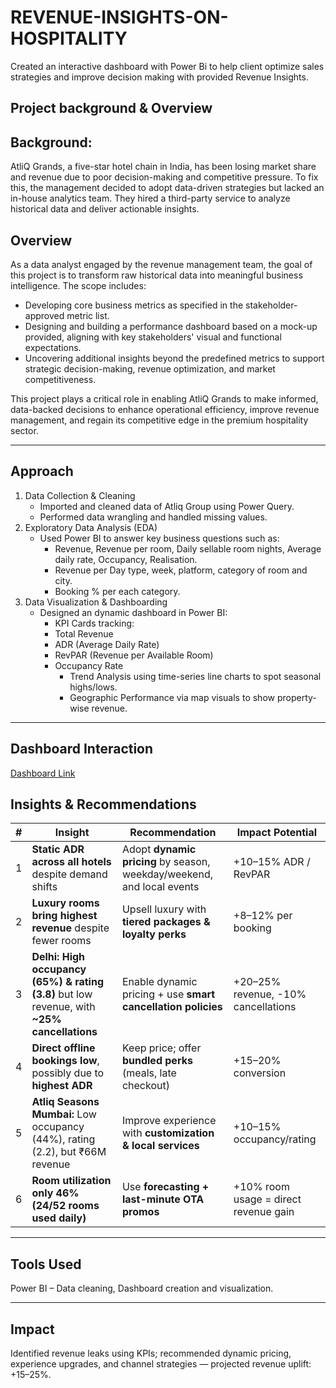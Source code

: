 # REVENUE-INSIGHTS-ON-HOSPITALITY
Created an interactive dashboard with Power Bi to help client optimize sales strategies and improve decision making with provided Revenue Insights.

## Project background & Overview
## Background:

  AtliQ Grands, a five-star hotel chain in India, has been losing market share and revenue due to poor decision-making and competitive pressure. To fix this, the management decided to adopt data-driven strategies but lacked an in-house analytics team. They hired a third-party service to analyze historical data and deliver actionable insights.
## Overview
As a data analyst engaged by the revenue management team, the goal of this project is to transform raw historical data into meaningful business intelligence. The scope includes:
- Developing core business metrics as specified in the stakeholder-approved metric list.
- Designing and building a performance dashboard based on a mock-up provided, aligning with key stakeholders' visual and functional expectations.
- Uncovering additional insights beyond the predefined metrics to support strategic decision-making, revenue optimization, and market competitiveness.

This project plays a critical role in enabling AtliQ Grands to make informed, data-backed decisions to enhance operational efficiency, improve revenue management, and regain its competitive edge in the premium hospitality sector.
________________________________________
## Approach
1.	Data Collection & Cleaning
	- Imported and cleaned data of Atliq Group using Power Query.
	- Performed data wrangling and handled missing values.
2.	Exploratory Data Analysis (EDA)
	- Used Power BI to answer key business questions such as: 
		- Revenue, Revenue per room, Daily sellable room nights, Average daily rate, Occupancy, Realisation.
		- Revenue per Day type, week, platform, category of room and city.
		- Booking % per each category.
3.	Data Visualization & Dashboarding
	- Designed an dynamic dashboard in Power BI: 
		- KPI Cards tracking:
      - Total Revenue
      - ADR (Average Daily Rate)
      - RevPAR (Revenue per Available Room)
      - Occupancy Rate
		- Trend Analysis using time-series line charts to spot seasonal highs/lows.
		- Geographic Performance via map visuals to show property-wise revenue.
________________________________________
## Dashboard Interaction
<a href = "">Dashboard Link</a>

## Insights & Recommendations

| # | Insight | Recommendation | Impact Potential |
|--|---------|----------------|------------------|
| 1 | **Static ADR across all hotels** despite demand shifts | Adopt **dynamic pricing** by season, weekday/weekend, and local events | +10–15% ADR / RevPAR |
| 2 | **Luxury rooms bring highest revenue** despite fewer rooms | Upsell luxury with **tiered packages & loyalty perks** | +8–12% per booking |
| 3 | **Delhi: High occupancy (65%) & rating (3.8)** but low revenue, with **~25% cancellations** | Enable dynamic pricing + use **smart cancellation policies** | +20–25% revenue, -10% cancellations |
| 4 | **Direct offline bookings low**, possibly due to **highest ADR** | Keep price; offer **bundled perks** (meals, late checkout) | +15–20% conversion |
| 5 | **Atliq Seasons Mumbai:** Low occupancy (44%), rating (2.2), but ₹66M revenue | Improve experience with **customization & local services** | +10–15% occupancy/rating |
| 6 | **Room utilization only 46% (24/52 rooms used daily)** | Use **forecasting + last-minute OTA promos** | +10% room usage = direct revenue gain |

	
________________________________________
## Tools Used
Power BI – Data cleaning, Dashboard creation and visualization.
________________________________________
## Impact
Identified revenue leaks using KPIs; recommended dynamic pricing, experience upgrades, and channel strategies — projected revenue uplift: +15–25%.




